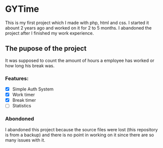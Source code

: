 # GYTime

This is my first project which I made with php, html and css.
I started it abount 2 years ago and worked on it for 2 to 5 months.
I abandoned the project after I finished my work experience.

## The pupose of the project

It was supposed to count the amount of hours a employee has worked or how long his break was.<br>

### Features:

- [x] Simple Auth System
- [x] Work timer
- [x] Break timer
- [ ] Statistics

### Abondoned

I abandoned this project because the source files were lost (this repository is from a backup) and there is no point in working on it since there are so many issues with it.
